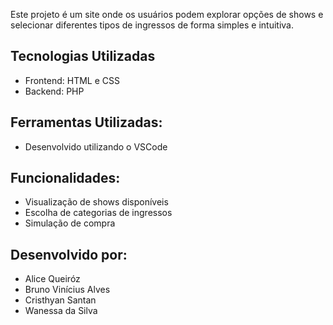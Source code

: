 Este projeto é um site onde os usuários podem explorar opções de shows e selecionar diferentes tipos de ingressos de forma simples e intuitiva.

## Tecnologias Utilizadas

- Frontend: HTML e CSS
- Backend: PHP

## Ferramentas Utilizadas:

- Desenvolvido utilizando o VSCode

## Funcionalidades:

- Visualização de shows disponíveis
- Escolha de categorias de ingressos
- Simulação de compra

## Desenvolvido por:

- Alice Queiróz
- Bruno Vinícius Alves
- Cristhyan Santan
- Wanessa da Silva
